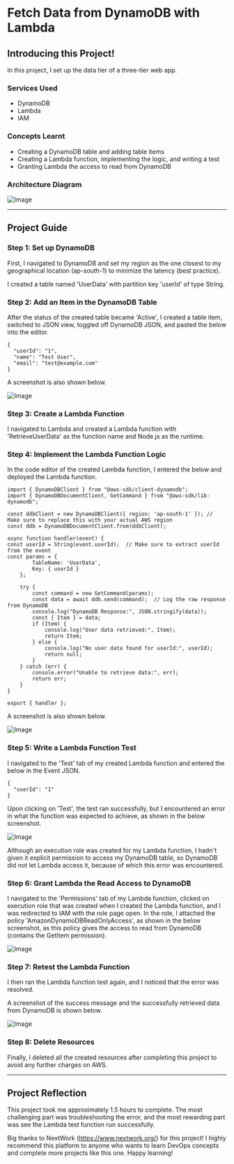 # Fetch Data from DynamoDB with Lambda

## Introducing this Project!

In this project, I set up the data tier of a three-tier web app.

### Services Used

- DynamoDB
- Lambda
- IAM

### Concepts Learnt

- Creating a DynamoDB table and adding table items
- Creating a Lambda function, implementing the logic, and writing a test
- Granting Lambda the access to read from DynamoDB

### Architecture Diagram

![Image](https://github.com/sumeet15n/fetch-from-DynamoDB-with-Lambda/blob/master/Screenshots/SS0.png)

---

## Project Guide

### Step 1: Set up DynamoDB

First, I navigated to DynamoDB and set my region as the one closest to my geographical location (ap-south-1) to minimize the latency (best practice).

I created a table named 'UserData' with partition key 'userId' of type String.

### Step 2: Add an Item in the DynamoDB Table

After the status of the created table became 'Active', I created a table item, switched to JSON view, toggled off DynamoDB JSON, and pasted the below into the editor.

```
{
  "userId": "1",
  "name": "Test User",
  "email": "test@example.com"
}
```

A screenshot is also shown below.

![Image](https://github.com/sumeet15n/fetch-from-DynamoDB-with-Lambda/blob/master/Screenshots/SS1.png)

### Step 3: Create a Lambda Function

I navigated to Lambda and created a Lambda function with 'RetrieveUserData' as the function name and Node.js as the runtime. 

### Step 4: Implement the Lambda Function Logic

In the code editor of the created Lambda function, I entered the below and deployed the Lambda function.

```
import { DynamoDBClient } from "@aws-sdk/client-dynamodb";
import { DynamoDBDocumentClient, GetCommand } from "@aws-sdk/lib-dynamodb";

const ddbClient = new DynamoDBClient({ region: 'ap-south-1' }); // Make sure to replace this with your actual AWS region
const ddb = DynamoDBDocumentClient.from(ddbClient);

async function handler(event) {
const userId = String(event.userId);  // Make sure to extract userId from the event
const params = {
        TableName: 'UserData',
        Key: { userId }
    };

    try {
        const command = new GetCommand(params);
        const data = await ddb.send(command);  // Log the raw response from DynamoDB
        console.log("DynamoDB Response:", JSON.stringify(data));
        const { Item } = data;
        if (Item) {
            console.log("User data retrieved:", Item);
            return Item;
        } else {
            console.log("No user data found for userId:", userId);
            return null;
        }
    } catch (err) {
        console.error("Unable to retrieve data:", err);
        return err;
    }
}

export { handler };
```

A screenshot is also shown below.

![Image](https://github.com/sumeet15n/fetch-from-DynamoDB-with-Lambda/blob/master/Screenshots/SS2.png)

### Step 5: Write a Lambda Function Test

I navigated to the 'Test' tab of my created Lambda function and entered the below in the Event JSON.

```
{
  "userId": "1"
}
```

Upon clicking on 'Test', the test ran successfully, but I encountered an error in what the function was expected to achieve, as shown in the below screenshot.

![Image](https://github.com/sumeet15n/fetch-from-DynamoDB-with-Lambda/blob/master/Screenshots/SS3.png)

Although an execution role was created for my Lambda function, I hadn't given it explicit permission to access my DynamoDB table, so DynamoDB did not let Lambda access it, because of which this error was encountered.

### Step 6: Grant Lambda the Read Access to DynamoDB

I navigated to the 'Permissions' tab of my Lambda function, clicked on execution role that was created when I created the Lambda function, and I was redirected to IAM with the role page open. In the role, I attached the policy 'AmazonDynamoDBReadOnlyAccess', as shown in the below screenshot, as this policy gives the access to read from DynamoDB (contains the GetItem permission).

![Image](https://github.com/sumeet15n/fetch-from-DynamoDB-with-Lambda/blob/master/Screenshots/SS4.png)

### Step 7: Retest the Lambda Function

I then ran the Lambda function test again, and I noticed that the error was resolved.

A screenshot of the success message and the successfully retrieved data from DynamoDB is shown below.

![Image](https://github.com/sumeet15n/fetch-from-DynamoDB-with-Lambda/blob/master/Screenshots/SS5.png)

### Step 8: Delete Resources

Finally, I deleted all the created resources after completing this project to avoid any further charges on AWS.

---

## Project Reflection

This project took me approximately 1.5 hours to complete. The most challenging part was troubleshooting the error, and the most rewarding part was see the Lambda test function run successfully.

Big thanks to NextWork (https://www.nextwork.org/) for this project! I highly recommend this platform to anyone who wants to learn DevOps concepts and complete more projects like this one. Happy learning!